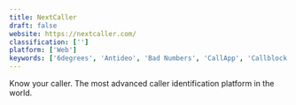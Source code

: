 ```yaml
---
title: NextCaller
draft: false 
website: https://nextcaller.com/
classification: ['']
platform: ['Web']
keywords: ['6degrees', 'Antideo', 'Bad Numbers', 'CallApp', 'Callblock', 'Castle', 'Crypton.sh - SMS', 'HiOperator', 'Hiya', 'Kyte', 'MaskMyNumber', 'MyHumans', 'Phone Validation Add-on', 'Ringr', 'Senders', 'Service', 'Truecaller', 'WhoApp', 'WhosCall', 'stonewall call blocker']
---
```

Know your caller. The most advanced caller identification platform in the world.